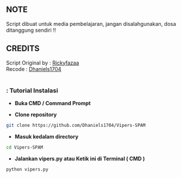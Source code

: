 ## NOTE
Script dibuat untuk media pembelajaran, jangan disalahgunakan, dosa ditanggung sendiri !!
<br>
## CREDITS
Script Original by : [Rickyfazaa](https://github.com/rickyfazaa)
<br>Recode : [Dhaniels1704](https://github.com/Dhaniels1704)
<br>
<br>
### : Tutorial Instalasi

- **Buka CMD / Command Prompt**

- **Clone repository**
```bash
git clone https://github.com/Dhaniels1704/Vipers-SPAM
```
- **Masuk kedalam directory**
```sh
cd Vipers-SPAM
```
- **Jalankan vipers.py atau Ketik ini di Terminal ( CMD )**
```bash
python vipers.py
```
